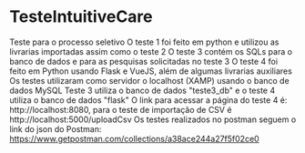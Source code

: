 # TesteIntuitiveCare
Teste para o processo seletivo
O teste 1 foi feito em python e utilizou as livrarias importadas assim como o teste 2
O teste 3 contém os SQLs para o banco de dados e para as pesquisas solicitadas no teste 3 
O teste 4 foi feito em Python usando Flask e VueJS, além de algumas livrarias auxiliares
Os testes utilizaram como servidor o localhost (XAMP) usando o banco de dados MySQL 
Teste 3 utiliza o banco de dados "teste3_db" e o teste 4 utiliza o banco de dados "flask"
O link para acessar a página do teste 4 é: http://localhost:8080, para o teste de importação de CSV é http://localhost:5000/uploadCsv
Os testes realizados no postman seguem o link do json do Postman: https://www.getpostman.com/collections/a38ace244a27f5f02ce0
